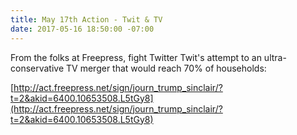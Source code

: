 ```yaml
---
title: May 17th Action - Twit & TV
date: 2017-05-16 18:50:00 -07:00
---
```


From the folks at Freepress, fight Twitter Twit's attempt to an ultra-conservative TV merger that would reach 70% of households:

[http://act.freepress.net/sign/journ_trump_sinclair/?t=2&akid=6400.10653508.L5tGy8](http://act.freepress.net/sign/journ_trump_sinclair/?t=2&akid=6400.10653508.L5tGy8)